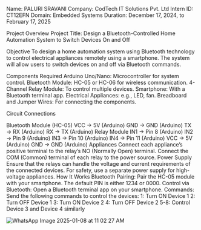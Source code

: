 Name: PALURI SRAVANI Company: CodTech IT Solutions Pvt. Ltd Intern ID: CT12EFN Domain: Embedded Systems Duration: December 17, 2024, to February 17, 2025

Project Overview Project Title: Design a Bluetooth-Controlled Home Automation System to Switch Devices On and Off

Objective To design a home automation system using Bluetooth technology to control electrical appliances remotely using a smartphone. The system will allow users to switch devices on and off via Bluetooth commands.

Components Required Arduino Uno/Nano: Microcontroller for system control. Bluetooth Module: HC-05 or HC-06 for wireless communication. 4-Channel Relay Module: To control multiple devices. Smartphone: With a Bluetooth terminal app. Electrical Appliances: e.g., LED, fan. Breadboard and Jumper Wires: For connecting the components.

Circuit Connections

Bluetooth Module (HC-05) VCC → 5V (Arduino) GND → GND (Arduino) TX → RX (Arduino) RX → TX (Arduino)
Relay Module IN1 → Pin 8 (Arduino) IN2 → Pin 9 (Arduino) IN3 → Pin 10 (Arduino) IN4 → Pin 11 (Arduino) VCC → 5V (Arduino) GND → GND (Arduino)
Appliances Connect each appliance’s positive terminal to the relay’s NO (Normally Open) terminal. Connect the COM (Common) terminal of each relay to the power source.
Power Supply Ensure that the relays can handle the voltage and current requirements of the connected devices. For safety, use a separate power supply for high-voltage appliances.
How It Works Bluetooth Pairing: Pair the HC-05 module with your smartphone. The default PIN is either 1234 or 0000. Control via Bluetooth: Open a Bluetooth terminal app on your smartphone. Commands: Send the following commands to control the devices: 1: Turn ON Device 1 2: Turn OFF Device 1 3: Turn ON Device 2 4: Turn OFF Device 2 5-8: Control Device 3 and Device 4 similarly


![WhatsApp Image 2025-01-08 at 11 02 27 AM](https://github.com/user-attachments/assets/fd3332f2-077b-4eec-b3e4-3441a1d3cc48)
